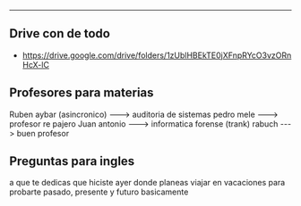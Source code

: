 -- -
## Drive con de todo

- https://drive.google.com/drive/folders/1zUblHBEkTE0jXFnpRYcO3vzORnHcX-lC 
## Profesores para materias

Ruben aybar (asincronico) ---> auditoria de sistemas 
pedro mele ---> profesor re pajero
Juan antonio ---> informatica forense (trank)
rabuch ---> buen profesor
## Preguntas para ingles

a que te dedicas
que hiciste ayer
donde planeas viajar en vacaciones
para probarte pasado, presente y futuro basicamente
